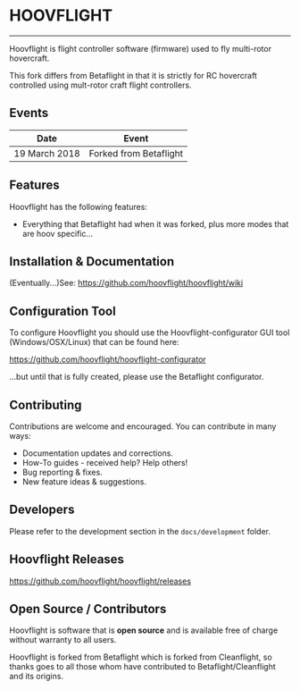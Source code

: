 # HOOVFLIGHT

---

Hoovflight is flight controller software (firmware) used to fly multi-rotor hovercraft.

This fork differs from Betaflight in that it is strictly for RC hovercraft controlled using mult-rotor craft flight controllers.

## Events

| Date  | Event |
| - | - |
| 19 March 2018 | Forked from Betaflight |

## Features

Hoovflight has the following features:

* Everything that Betaflight had when it was forked, plus more modes that are hoov specific...

## Installation & Documentation

(Eventually...)See: https://github.com/hoovflight/hoovflight/wiki

## Configuration Tool

To configure Hoovflight you should use the Hoovflight-configurator GUI tool (Windows/OSX/Linux) that can be found here:

https://github.com/hoovflight/hoovflight-configurator

...but until that is fully created, please use the Betaflight configurator. 

## Contributing

Contributions are welcome and encouraged.  You can contribute in many ways:

* Documentation updates and corrections.
* How-To guides - received help? Help others!
* Bug reporting & fixes.
* New feature ideas & suggestions.

## Developers

Please refer to the development section in the `docs/development` folder.

## Hoovflight Releases

https://github.com/hoovflight/hoovflight/releases

## Open Source / Contributors

Hoovflight is software that is **open source** and is available free of charge without warranty to all users.

Hoovflight is forked from Betaflight which is forked from Cleanflight, so thanks goes to all those whom have contributed to Betaflight/Cleanflight and its origins.
